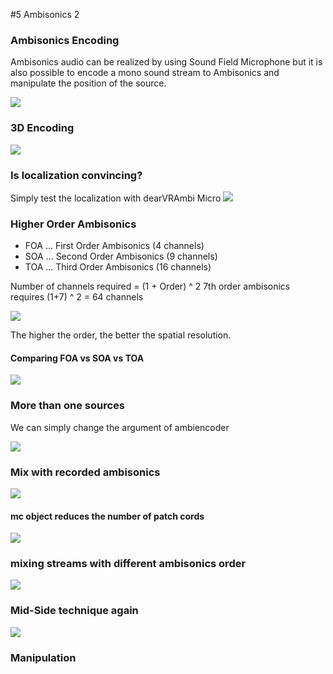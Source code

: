 #5 Ambisonics 2

### Ambisonics Encoding 

Ambisonics audio can be realized by using Sound Field Microphone but it is also possible to encode a mono sound stream to Ambisonics and manipulate the position of the source.

![](K5/png/encode.png)

### 3D Encoding

![](K5/png/3d_encode.png)

### Is localization convincing?

Simply test the localization with dearVRAmbi Micro
![](K5/png/binaural_test.png)


### Higher Order Ambisonics

- FOA ... First Order Ambisonics (4 channels)
- SOA ... Second Order Ambisonics (9 channels)
- TOA ... Third Order Ambisonics (16 channels)

Number of channels required = (1 + Order) ^ 2 
7th order ambisonics requires (1+7) ^ 2 = 64 channels

![](K5/png/hoa.png)

The higher the order, the better the spatial resolution. 

#### Comparing FOA vs SOA vs TOA

![](K5/png/compare.png)

### More than one sources

We can simply change the argument of ambiencoder


![](K5/png/more_sources.png)

### Mix with recorded ambisonics

![](K5/png/mix.png)

#### mc object reduces the number of patch cords

![](K5/png/mc_mix.png)

### mixing streams with different ambisonics order

![](K5/png/different_order.png)


### Mid-Side technique again

![](K5/png/ms.png)



### Manipulation



